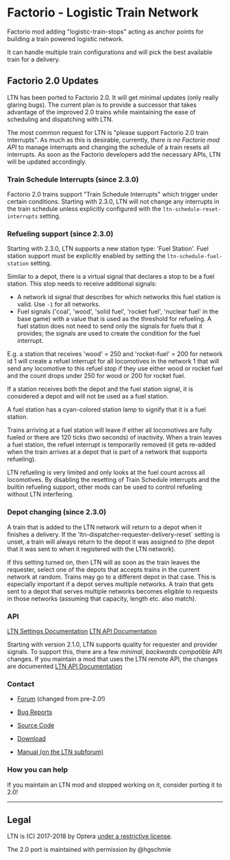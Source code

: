 # Factorio - Logistic Train Network

Factorio mod  adding "logistic-train-stops" acting as anchor points for building a train powered logistic network.

It can handle multiple train configurations and will pick the best available train for a delivery.

## Factorio 2.0 Updates

LTN has been ported to Factorio 2.0. It will get minimal updates (only really glaring bugs). The current plan is to provide a successor that takes advantage of the improved 2.0 trains while maintaining the ease of scheduling and dispatching with LTN.

The most common request for LTN is "please support Factorio 2.0 train interrupts". As much as this is desirable, currently, _there is no Factorio mod API_ to manage interrupts and changing the schedule of a train resets all interrupts. As soon as the Factorio developers add the necessary APIs, LTN will be updated accordingly.

### Train Schedule Interrupts (since 2.3.0)

Factorio 2.0 trains support "Train Schedule Interrupts" which trigger under certain conditions. Starting with 2.3.0, LTN will not change any interrupts in the train schedule unless explicitly configured with the `ltn-schedule-reset-interrupts` setting.

### Refueling support (since 2.3.0)

Starting with 2.3.0, LTN supports a new station type: 'Fuel Station'. Fuel station support must be explicitly enabled by setting the `ltn-schedule-fuel-station` setting.

Similar to a depot, there is a virtual signal that declares a stop to be a fuel station. This stop needs to receive additional signals:

- A network id signal that describes for which networks this fuel station is valid. Use `-1` for all networks.
- Fuel signals ('coal', 'wood', 'solid fuel', 'rocket fuel', 'nuclear fuel' in the base game) with a value that is used as the threshold for refueling. A fuel station does not need to send only the signals for fuels that it provides; the signals are used to create the condition for the fuel interrupt.

E.g. a station that receives 'wood' = 250 and 'rocket-fuel' = 200 for network id 1 will create a refuel interrupt for all locomotives in the network 1 that will send any locomotive to this refuel stop if they use either wood or rocket fuel and the count drops under 250 for wood or 200 for rocket fuel.

If a station receives both the depot and the fuel station signal, it is considered a depot and will not be used as a fuel station.

A fuel station has a cyan-colored station lamp to signify that it is a fuel station.

Trains arriving at a fuel station will leave if either all locomotives are fully fueled or there are 120 ticks (two seconds) of inactivity. When a train leaves a fuel station, the refuel interrupt is temporarily removed (it gets re-added when the train arrives at a depot that is part of a network that supports refueling).

LTN refueling is very limited and only looks at the fuel count across all locomotives. By disabling the resetting of Train Schedule interrupts and the builtin refueling support, other mods can be used to control refueling without LTN interfering.

### Depot changing (since 2.3.0)

A train that is added to the LTN network will return to a depot when it finishes a delivery. If the 'ltn-dispatcher-requester-delivery-reset` setting is unset, a train will always return to the depot it was assigned to (the depot that it was sent to when it registered with the LTN network).

If this setting turned on, then LTN will as soon as the train leaves the requester, select one of the depots that accepts trains in the current network at random. Trains may go to a different depot in that case. This is especially important if a depot serves multiple networks. A train that gets sent to a depot that serves multiple networks becomes eligible to requests in those networks (assuming that capacity, length etc. also match).

### API

[LTN Settings Documentation](https://github.com/hgschmie/factorio-LogisticTrainNetwork/blob/master/SETTINGS.md)
[LTN API Documentation](https://github.com/hgschmie/factorio-LogisticTrainNetwork/blob/master/API.md)

Starting with version 2.1.0, LTN supports quality for requester and provider signals. To support this, there are a few _minimal_, _backwards compatible_ API changes. If you maintain a mod that uses the LTN remote API, the changes are documented [LTN API Documentation](https://github.com/hgschmie/factorio-LogisticTrainNetwork/blob/master/API.md#changelog)

### Contact

* [Forum](https://mods.factorio.com/mod/LogisticTrainNetwork/discussion) (changed from pre-2.0!)
* [Bug Reports](https://github.com/hgschmie/factorio-LogisticTrainNetwork/issues)
* [Source Code](https://github.com/hgschmie/factorio-LogisticTrainNetwork)
* [Download](https://mods.factorio.com/mod/LogisticTrainNetwork/downloads)

* [Manual (on the LTN subforum)](https://forums.factorio.com/viewtopic.php?f=214&t=51072)

### How you can help

If you maintain an LTN mod and stopped working on it, consider porting it to 2.0!

----

## Legal

LTN is (C) 2017-2018 by Optera [under a restrictive license](LICENSE.md).

The 2.0 port is maintained with permission by @hgschmie
